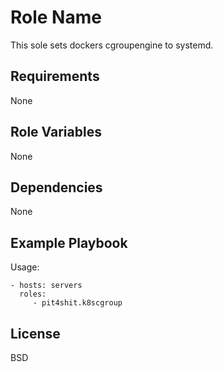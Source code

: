Role Name
=========

This sole sets dockers cgroupengine to systemd.

Requirements
------------

None

Role Variables
--------------

None

Dependencies
------------

None

Example Playbook
----------------

Usage:

    - hosts: servers
      roles:
         - pit4shit.k8scgroup

License
-------

BSD

